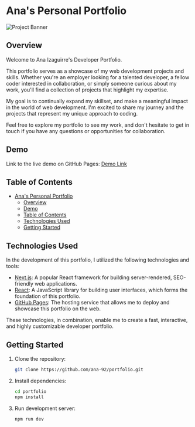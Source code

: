 # Ana's Personal Portfolio

![Project Banner](/images/banner.png)

## Overview

Welcome to Ana Izaguirre's Developer Portfolio. 

This portfolio serves as a showcase of my web development projects and skills. Whether you're an employer looking for a talented developer, a fellow coder interested in collaboration, or simply someone curious about my work, you'll find a collection of projects that highlight my expertise.

My goal is to continually expand my skillset, and make a meaningful impact in the world of web development. I'm excited to share my journey and the projects that represent my unique approach to coding.

Feel free to explore my portfolio to see my work, and don't hesitate to get in touch if you have any questions or opportunities for collaboration.


## Demo

Link to the live demo on GitHub Pages: [Demo Link](https://ana-92.github.io/portfolio)

## Table of Contents

- [Ana's Personal Portfolio](#anas-personal-portfolio)
  - [Overview](#overview)
  - [Demo](#demo)
  - [Table of Contents](#table-of-contents)
  - [Technologies Used](#technologies-used)
  - [Getting Started](#getting-started)

## Technologies Used

In the development of this portfolio, I utilized the following technologies and tools:

- [Next.js](https://nextjs.org/): A popular React framework for building server-rendered, SEO-friendly web applications.
- [React](https://reactjs.org/): A JavaScript library for building user interfaces, which forms the foundation of this portfolio.
- [GitHub Pages](https://pages.github.com/): The hosting service that allows me to deploy and showcase this portfolio on the web.

These technologies, in combination, enable me to create a fast, interactive, and highly customizable developer portfolio.

## Getting Started

1. Clone the repository:

   ```bash
   git clone https://github.com/ana-92/portfolio.git

   ```

2. Install dependencies:

   ```bash
   cd portfolio
   npm install
   ```

3. Run development server:
   
    ```bash
    npm run dev

   ```

